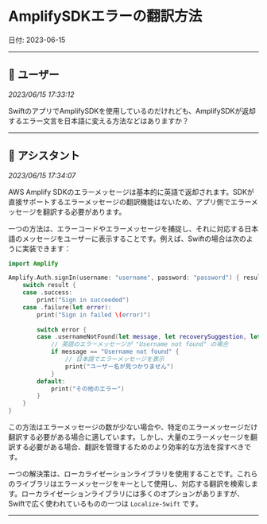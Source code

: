 # AmplifySDKエラーの翻訳方法

日付: 2023-06-15

---

## 👤 ユーザー
*2023/06/15 17:33:12*

SwiftのアプリでAmplifySDKを使用しているのだけれども、AmplifySDKが返却するエラー文言を日本語に変える方法などはありますか？

---

## 🤖 アシスタント
*2023/06/15 17:34:07*

AWS Amplify SDKのエラーメッセージは基本的に英語で返却されます。SDKが直接サポートするエラーメッセージの翻訳機能はないため、アプリ側でエラーメッセージを翻訳する必要があります。

一つの方法は、エラーコードやエラーメッセージを捕捉し、それに対応する日本語のメッセージをユーザーに表示することです。例えば、Swiftの場合は次のように実装できます：

```swift
import Amplify

Amplify.Auth.signIn(username: "username", password: "password") { result in
    switch result {
    case .success:
        print("Sign in succeeded")
    case .failure(let error):
        print("Sign in failed \(error)")
        
        switch error {
        case .usernameNotFound(let message, let recoverySuggestion, let error):
            // 英語のエラーメッセージが "Username not found" の場合
            if message == "Username not found" {
                // 日本語でエラーメッセージを表示
                print("ユーザー名が見つかりません")
            }
        default:
            print("その他のエラー")
        }
    }
}
```

この方法はエラーメッセージの数が少ない場合や、特定のエラーメッセージだけ翻訳する必要がある場合に適しています。しかし、大量のエラーメッセージを翻訳する必要がある場合、翻訳を管理するためのより効率的な方法を探すべきです。

一つの解決策は、ローカライゼーションライブラリを使用することです。これらのライブラリはエラーメッセージをキーとして使用し、対応する翻訳を検索します。ローカライゼーションライブラリには多くのオプションがありますが、Swiftで広く使われているものの一つは `Localize-Swift` です。

---

